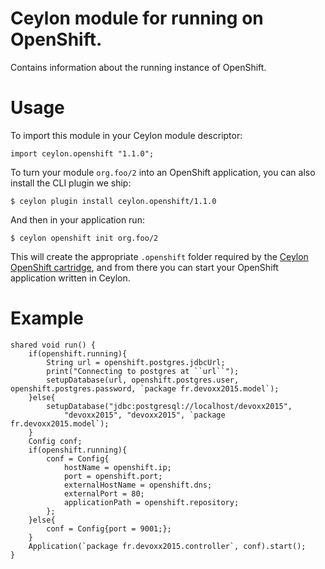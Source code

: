 # Ceylon module for running on OpenShift.

Contains information about the running instance of OpenShift.

# Usage

To import this module in your Ceylon module descriptor:

```ceylon
import ceylon.openshift "1.1.0";
```

To turn your module `org.foo/2` into an OpenShift application, you can also install the
CLI plugin we ship:

```shell
$ ceylon plugin install ceylon.openshift/1.1.0
```

And then in your application run:

```shell
$ ceylon openshift init org.foo/2
```

This will create the appropriate `.openshift` folder required by the 
[Ceylon OpenShift cartridge](https://github.com/ceylon/openshift-cartridge), and from
there you can start your OpenShift application written in Ceylon.

# Example

```ceylon
shared void run() {
    if(openshift.running){
        String url = openshift.postgres.jdbcUrl;
        print("Connecting to postgres at ``url``");
        setupDatabase(url, openshift.postgres.user, openshift.postgres.password, `package fr.devoxx2015.model`);
    }else{
        setupDatabase("jdbc:postgresql://localhost/devoxx2015", 
            "devoxx2015", "devoxx2015", `package fr.devoxx2015.model`);
    }
    Config conf;
    if(openshift.running){
        conf = Config{
            hostName = openshift.ip; 
            port = openshift.port;
            externalHostName = openshift.dns; 
            externalPort = 80;
            applicationPath = openshift.repository;
        };
    }else{
        conf = Config{port = 9001;};
    }
    Application(`package fr.devoxx2015.controller`, conf).start();
}
```
